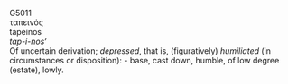 <body>
  <p>G5011<br>  ταπεινός  <br> tapeinos  <br><i>tap-i-nos‘ </i><br>Of uncertain derivation; <i>depressed</i>, that is, (figuratively) <i>humiliated</i> (in circumstances or disposition): - base, cast down, humble, of low degree (estate), lowly.<br></p>
 </body>